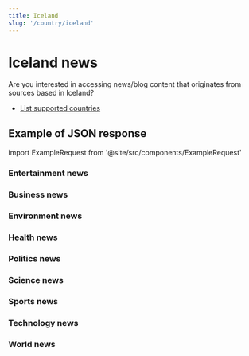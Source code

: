```yaml
---
title: Iceland
slug: '/country/iceland'
---
```


# Iceland news

Are you interested in accessing news/blog content that originates from sources based in Iceland?

- [List supported countries](/articles/countries)

## Example of JSON response

import ExampleRequest from '@site/src/components/ExampleRequest'

### Entertainment news
<ExampleRequest url="https://apitube.io/v1/news/articles?limit=2&category=news/Arts_and_Entertainment&country=is"></ExampleRequest>

### Business news
<ExampleRequest url="https://apitube.io/v1/news/articles?limit=2&category=news/Business&country=is"></ExampleRequest>

### Environment news
<ExampleRequest url="https://apitube.io/v1/news/articles?limit=2&category=news/Environment&country=is"></ExampleRequest>

### Health news
<ExampleRequest url="https://apitube.io/v1/news/articles?limit=2&category=news/Health&country=is"></ExampleRequest>

### Politics news
<ExampleRequest url="https://apitube.io/v1/news/articles?limit=2&category=news/Politics&country=is"></ExampleRequest>

### Science news
<ExampleRequest url="https://apitube.io/v1/news/articles?limit=2&category=news/Science&country=is"></ExampleRequest>

### Sports news
<ExampleRequest url="https://apitube.io/v1/news/articles?limit=2&category=news/Sports&country=is"></ExampleRequest>

### Technology news
<ExampleRequest url="https://apitube.io/v1/news/articles?limit=2&category=news/Technology&country=is"></ExampleRequest>

### World news
<ExampleRequest url="https://apitube.io/v1/news/articles?limit=2&category=news/World&country=is"></ExampleRequest>
